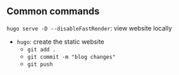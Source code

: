 ## Common commands

`hugo serve -D --disableFastRender`: view website locally

- `hugo`: create the static website
  - `git add .`
  - `git commit -m "blog changes"`
  - `git push`
